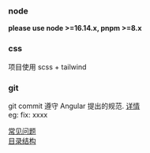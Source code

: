 ### node
**please use node >=16.14.x, pnpm >=8.x**

### css
项目使用 scss + tailwind

### git
git commit 遵守 Angular 提出的规范. [详情](./commitlint.config.js)  
eg: fix: xxxx

[常见问题](./docs/FAQ.md)   
[目录结构](./docs/dir.md)

